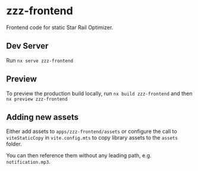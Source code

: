 # zzz-frontend

Frontend code for static Star Rail Optimizer.

## Dev Server

Run `nx serve zzz-frontend`

## Preview

To preview the production build locally, run `nx build zzz-frontend` and then `nx preview zzz-frontend`

## Adding new assets

Either add assets to `apps/zzz-frontend/assets` or configure the call to `viteStaticCopy` in `vite.config.mts` to copy library assets to the `assets` folder.

You can then reference them without any leading path, e.g. `notification.mp3`.
